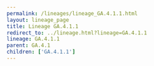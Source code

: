 ```yaml
---
permalink: /lineages/lineage_GA.4.1.1.html
layout: lineage_page
title: Lineage GA.4.1.1
redirect_to: ../lineage.html?lineage=GA.4.1.1
lineage: GA.4.1.1
parent: GA.4.1
children: ['GA.4.1.1']
---
```

